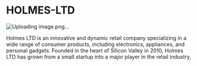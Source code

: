 # HOLMES-LTD

![Uploading image.png…]()

Holmes LTD is an innovative and dynamic retail company specializing in a wide range of consumer products, including electronics, appliances, and personal gadgets. Founded in the heart of Silicon Valley in 2010, Holmes LTD has grown from a small startup into a major player in the retail industry, 
